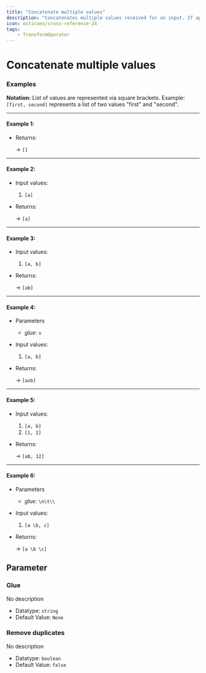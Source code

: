 ```yaml
---
title: "Concatenate multiple values"
description: "Concatenates multiple values received for an input. If applied to multiple inputs, yields at most one value per input. Optionally removes duplicate values."
icon: octicons/cross-reference-24
tags: 
    - TransformOperator
---
```

# Concatenate multiple values
<!-- This file was generated - DO NOT CHANGE IT MANUALLY -->




### Examples

**Notation:** List of values are represented via square brackets. Example: `[first, second]` represents a list of two values "first" and "second".

---
#### Example 1:

* Returns:

  → `[]`


---
#### Example 2:

* Input values:
  1. `[a]`

* Returns:

  → `[a]`


---
#### Example 3:

* Input values:
  1. `[a, b]`

* Returns:

  → `[ab]`


---
#### Example 4:

* Parameters
  * *glue*: `x`

* Input values:
  1. `[a, b]`

* Returns:

  → `[axb]`


---
#### Example 5:

* Input values:
  1. `[a, b]`
  2. `[1, 2]`

* Returns:

  → `[ab, 12]`


---
#### Example 6:

* Parameters
  * *glue*: `\n\t\\`

* Input values:
  1. `[a
	\b, c]`

* Returns:

  → `[a
	\b
	\c]`




## Parameter

### Glue

No description

- Datatype: `string`
- Default Value: `None`



### Remove duplicates

No description

- Datatype: `boolean`
- Default Value: `false`



